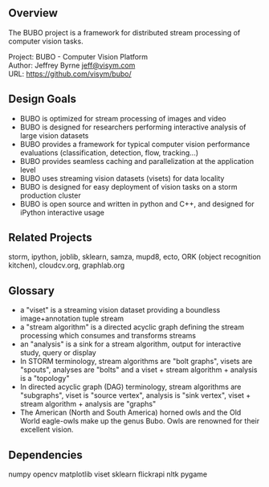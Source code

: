 Overview
--------

The BUBO project is a framework for distributed stream processing of computer vision tasks.

Project: BUBO - Computer Vision Platform  
Author: Jeffrey Byrne <jeff@visym.com>  
URL: https://github.com/visym/bubo/  


Design Goals
------------

* BUBO is optimized for stream processing of images and video 
* BUBO is designed for researchers performing interactive analysis of large vision datasets
* BUBO provides a framework for typical computer vision performance evaluations (classification, detection, flow, tracking...)
* BUBO provides seamless caching and parallelization at the application level
* BUBO uses streaming vision datasets (visets) for data locality
* BUBO is designed for easy deployment of vision tasks on a storm production cluster
* BUBO is open source and written in python and C++, and designed for iPython interactive usage


Related Projects
----------------

storm, ipython, joblib, sklearn, samza, mupd8, ecto, ORK (object recognition kitchen), cloudcv.org, graphlab.org


Glossary
--------

* a "viset" is a streaming vision dataset providing a boundless image+annotation tuple stream
* a "stream algorithm" is a directed acyclic graph defining the stream processing which consumes and transforms streams
* an "analysis" is a sink for a stream algorithm, output for interactive study, query or display 
* In STORM terminology, stream algorithms are "bolt graphs", visets are "spouts", analyses are "bolts"  and a viset + stream algorithm + analysis is a "topology"
* In directed acyclic graph (DAG) terminology, stream algorithms are "subgraphs", viset is "source vertex", analysis is "sink vertex", viset + stream algorithm + analysis are "graphs"
* The American (North and South America) horned owls and the Old World eagle-owls make up the genus Bubo.  Owls are renowned for their excellent vision.

Dependencies
------------
numpy
opencv
matplotlib
viset
sklearn
flickrapi
nltk
pygame



